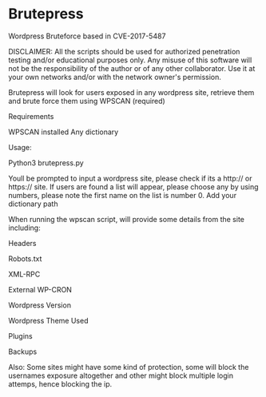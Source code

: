 # Brutepress

Wordpress Bruteforce based in CVE-2017-5487

DISCLAIMER: All the scripts should be used for authorized penetration testing and/or educational purposes only. Any misuse of this software will not be the responsibility of the author or of any other collaborator. Use it at your own networks and/or with the network owner's permission.

Brutepress will look for users exposed in any wordpress site, retrieve them and brute force them using WPSCAN (required)

Requirements

WPSCAN installed 
Any dictionary

Usage:

Python3 brutepress.py

Youll be prompted to input a wordpress site, please check if its a http:// or https:// site.
If users are found a list will appear, please choose any by using numbers, please note the first name on the list is number 0.
Add your dictionary path

When running the wpscan script, will provide some details from the site including:

Headers

Robots.txt

XML-RPC

External WP-CRON

Wordpress Version

Wordpress Theme Used

Plugins

Backups


Also:
Some sites might have some kind of protection, some will block the usernames exposure altogether and other might block multiple login attemps, hence blocking the ip.


